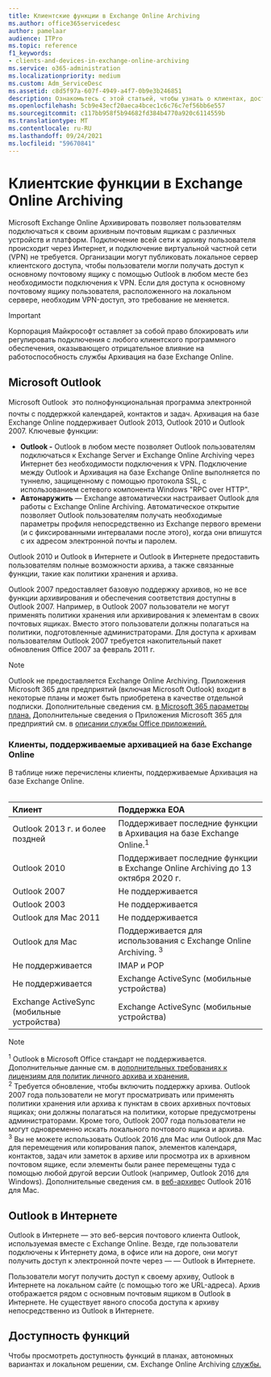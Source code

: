 ```yaml
---
title: Клиентские функции в Exchange Online Archiving
ms.author: office365servicedesc
author: pamelaar
audience: ITPro
ms.topic: reference
f1_keywords:
- clients-and-devices-in-exchange-online-archiving
ms.service: o365-administration
ms.localizationpriority: medium
ms.custom: Adm_ServiceDesc
ms.assetid: c8d5f97a-607f-4949-a4f7-0b9e3b246851
description: Ознакомьтесь с этой статьей, чтобы узнать о клиентах, доступных в Microsoft Exchange Online архива.
ms.openlocfilehash: 5cb9e43ecf20aeca4bcec1c6c76c7ef56bb6e557
ms.sourcegitcommit: c117bb958f5b94682fd384b4770a920c6114559b
ms.translationtype: MT
ms.contentlocale: ru-RU
ms.lasthandoff: 09/24/2021
ms.locfileid: "59670841"
---
```

# <a name="client-features-in-exchange-online-archiving"></a>Клиентские функции в Exchange Online Archiving

Microsoft Exchange Online Архивировать позволяет пользователям подключаться к своим архивным почтовым ящикам с различных устройств и платформ. Подключение всей сети к архиву пользователя происходит через Интернет, и подключение виртуальной частной сети (VPN) не требуется. Организации могут публиковать локальное сервер клиентского доступа, чтобы пользователи могли получать доступ к основному почтовому ящику с помощью Outlook в любом месте без необходимости подключения к VPN. Если для доступа к основному почтовому ящику пользователя, расположенного на локальном сервере, необходим VPN-доступ, это требование не меняется.
  
> [!IMPORTANT]
> Корпорация Майкрософт оставляет за собой право блокировать или регулировать подключения с любого клиентского программного обеспечения, оказывающего отрицательное влияние на работоспособность службы Архивация на базе Exchange Online.
  
## <a name="microsoft-outlook"></a>Microsoft Outlook

Microsoft Outlook  это полнофункциональная программа электронной почты с поддержкой календарей, контактов и задач. Архивация на базе Exchange Online поддерживает Outlook 2013, Outlook 2010 и Outlook 2007. Ключевые функции:
  
- **Outlook -** Outlook в любом месте позволяет Outlook пользователям подключаться к Exchange Server и Exchange Online Archiving через Интернет без необходимости подключения к VPN. Подключение между Outlook и Архивация на базе Exchange Online выполняется по туннелю, защищенному с помощью протокола SSL, с использованием сетевого компонента Windows "RPC over HTTP".    
- **Автонаружить** — Exchange автоматически настраивает Outlook для работы с Exchange Online Archiving. Автоматическое открытие позволяет Outlook пользователям получать необходимые параметры профиля непосредственно из Exchange первого времени (и с фиксированными интервалами после этого), когда они впишутся с их адресом электронной почты и паролем. 

Outlook 2010 и Outlook в Интернете и Outlook в Интернете предоставить пользователям полные возможности архива, а также связанные функции, такие как политики хранения и архива.
  
Outlook 2007 предоставляет базовую поддержку архивов, но не все функции архивирования и обеспечения соответствия доступны в Outlook 2007. Например, в Outlook 2007 пользователи не могут применять политики хранения или архивирования к элементам в своих почтовых ящиках. Вместо этого пользователи должны полагаться на политики, подготовленные администраторами. Для доступа к архивам пользователям Outlook 2007 требуется накопительный пакет обновления Office 2007 за февраль 2011 г.
  
> [!NOTE]
> Outlook не предоставляется Exchange Online Archiving. Приложения Microsoft 365 для предприятий (включая Microsoft Outlook) входит в некоторые планы и может быть приобретена в качестве отдельной подписки. Дополнительные сведения см. [в Microsoft 365 параметры плана.](../office-365-platform-service-description/office-365-plan-options.md) Дополнительные сведения о Приложения Microsoft 365 для предприятий см. в [описании службы Office приложений.](../office-applications-service-description/office-applications-service-description.md) 
  
### <a name="clients-supported-by-exchange-online-archiving"></a>Клиенты, поддерживаемые архивацией на базе Exchange Online

В таблице ниже перечислены клиенты, поддерживаемые Архивация на базе Exchange Online.<br><br>
  
| Клиент | Поддержка EOA |
|:-----|:-----|
|Outlook 2013 г. и более поздней  <br/> |Поддерживает последние функции в Архивация на базе Exchange Online.<sup>1</sup> <br/> |
|Outlook 2010  <br/> |Поддерживает последние функции в Exchange Online Archiving до 13 октября 2020 г.|
|Outlook 2007  <br/> |Не поддерживается |
|Outlook 2003  <br/> |Не поддерживается  <br/> |
|Outlook для Mac 2011  <br/> |Не поддерживается  <br/> |
|Outlook для Mac  <br/> |Поддерживается для использования с Exchange Online Archiving. <sup>3</sup> <br/> |
|Не поддерживается  <br/> |IMAP и POP  <br/> |
|Не поддерживается  <br/> |Exchange ActiveSync (мобильные устройства)  <br/> |
|Exchange ActiveSync (мобильные устройства)  <br/> |Exchange ActiveSync (мобильные устройства)  <br/> |
   
> [!NOTE]
> <sup>1</sup> Outlook в Microsoft Office стандарт не поддерживается. Дополнительные данные см. в [дополнительных требованиях к лицензиям для политик личного архива и хранения.](https://support.office.com/article/Outlook-license-requirements-for-Exchange-features-46B6B7C5-C3CA-43E5-8424-1E2807917C99) <br/> 
<sup>2</sup> Требуется обновление, чтобы включить поддержку архива. Outlook 2007 года пользователи не могут просматривать или применять политики хранения или архива к пунктам в своих архивных почтовых ящиках; они должны полагаться на политики, которые предусмотрены администраторами. Кроме того, Outlook 2007 года пользователи не могут одновременно искать локального почтового ящика и архива. <br/> 
<sup>3</sup> Вы не можете использовать Outlook 2016 для Mac или Outlook для Mac для перемещения или копирования папок, элементов календаря, контактов, задач или заметок в архиве или просмотра их в архивном почтовом ящике, если элементы были ранее перемещены туда с помощью любой другой версии Outlook (например, Outlook 2016 для Windows). Дополнительные сведения см. в [веб-архиве](https://support.office.com/article/Use-your-online-archive-with-Outlook-2016-for-Mac-45b8439c-2982-4b6b-9097-eed71dbfe238)с Outlook 2016 для Mac. 

## <a name="outlook-on-the-web"></a>Outlook в Интернете

Outlook в Интернете — это веб-версия почтового клиента Outlook, используемая вместе с Exchange Online. Везде, где пользователи подключены к Интернету дома, в офисе или на дороге, они могут получить доступ к электронной почте через &mdash; &mdash; Outlook в Интернете.
  
Пользователи могут получить доступ к своему архиву, Outlook в Интернете на локальном сайте (с помощью того же URL-адреса). Архив отображается рядом с основным почтовым ящиком в Outlook в Интернете. Не существует явного способа доступа к архиву непосредственно из Outlook в Интернете.
  
## <a name="feature-availability"></a>Доступность функций

Чтобы просмотреть доступность функций в планах, автономных вариантах и локальном решении, см. Exchange Online Archiving [службы.](exchange-online-archiving-service-description.md)